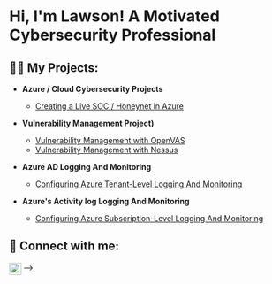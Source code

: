 <h1>Hi, I'm Lawson! A Motivated Cybersecurity Professional
<h2>👨‍💻 My Projects:</h2>

- <b>Azure / Cloud Cybersecurity Projects</b>
  - [Creating a Live SOC / Honeynet in Azure](https://github.com/joshmadakor1/Algorithms-Practice)
- <b>Vulnerability Management Project)</b>
  - [Vulnerability Management with OpenVAS](https://github.com/joshmadakor1/4chan-Image-Analysis-Middleware-C964)
  - [Vulnerability Management with Nessus](https://github.com/LawsonSecOps/Vulnerability-Management-with-Nessus)
- <b>Azure AD Logging And Monitoring</b>
  - [Configuring Azure Tenant-Level Logging And Monitoring ](https://github.com/joshmadakor1/Sentinel-Lab)
  
- <b>Azure's Activity log Logging And Monitoring</b>
  - [Configuring Azure Subscription-Level Logging And Monitoring](https://github.com/joshmadakor1/EncrypterPOC)
    
  



<h2> 🤳 Connect with me:</h2>


[<img align="left" alt="LawsonOnokpasah | LinkedIn" width="22px" src="https://cdn.jsdelivr.net/npm/simple-icons@v3/icons/linkedin.svg" />][linkedin]



[linkedin]: https://www.linkedin.com/in/lawson-onokpasah-06-11-78/


-->


